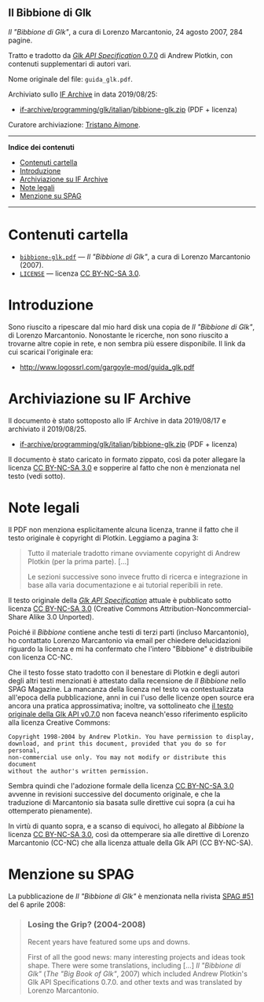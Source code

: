 ## Il Bibbione di Glk

_Il "Bibbione di Glk"_, a cura di Lorenzo Marcantonio, 24 agosto 2007, 284 pagine.

Tratto e tradotto da [_Glk API Specification_ 0.7.0][Glk v0.7.0] di Andrew Plotkin, con contenuti supplementari di autori vari.

Nome originale del file: `guida_glk.pdf`.

Archiviato sullo [IF Archive] in data 2019/08/25:

- [if-archive/programming/glk/italian]/[bibbione-glk.zip]  (PDF + licenza) 


Curatore archiviazione: [Tristano Ajmone].


-----

**Indice dei contenuti**

<!-- MarkdownTOC autolink="true" bracket="round" autoanchor="false" lowercase="only_ascii" uri_encoding="true" levels="1,2,3" -->

- [Contenuti cartella](#contenuti-cartella)
- [Introduzione](#introduzione)
- [Archiviazione su IF Archive](#archiviazione-su-if-archive)
- [Note legali](#note-legali)
- [Menzione su SPAG](#menzione-su-spag)

<!-- /MarkdownTOC -->

-----

# Contenuti cartella

- [`bibbione-glk.pdf`](./bibbione-glk.pdf) — _Il "Bibbione di Glk"_, a cura di Lorenzo Marcantonio (2007).
- [`LICENSE`](./LICENSE) — licenza [CC BY-NC-SA 3.0].


# Introduzione

Sono riuscito a ripescare dal mio hard disk una copia de _Il "Bibbione di Glk"_, di Lorenzo Marcantonio.
Nonostante le ricerche, non sono riuscito a trovarne altre copie in rete, e non sembra più essere disponibile.
Il link da cui scaricai l'originale era:

- http://www.logossrl.com/gargoyle-mod/guida_glk.pdf


# Archiviazione su IF Archive

Il documento è stato sottoposto allo IF Archive in data 2019/08/17 e archiviato il 2019/08/25.

- [if-archive/programming/glk/italian]/[bibbione-glk.zip]  (PDF + licenza) 

Il documento è stato caricato in formato zippato, così da poter allegare la licenza [CC BY-NC-SA 3.0] e sopperire al fatto che non è menzionata nel testo (vedi sotto).

# Note legali

Il PDF non menziona esplicitamente alcuna licenza, tranne il fatto che il testo originale è copyright di Plotkin.
Leggiamo a pagina 3:

> Tutto il materiale tradotto rimane ovviamente copyright di Andrew Plotkin (per la prima parte). \[…\] 
> 
> Le sezioni successive sono invece frutto di ricerca e integrazione in base alla varia documentazione e ai tutorial reperibili in rete.

Il testo originale della _[Glk API Specification]_ attuale è pubblicato sotto licenza [CC BY-NC-SA 3.0]  (Creative Commons Attribution-Noncommercial-Share Alike 3.0 Unported).

Poiché il _Bibbione_ contiene anche testi di terzi parti (incluso Marcantonio), ho contattato Lorenzo Marcantonio via email per chiedere delucidazioni riguardo la licenza e mi ha confermato che l'intero "Bibbione" è distribuibile con licenza CC-NC.

Che il testo fosse stato tradotto con il benestare di Plotkin e degli autori degli altri testi menzionati è attestato dalla recensione de _Il Bibbione_ nello SPAG Magazine.
La mancanza della licenza nel testo va contestualizzata all'epoca della pubblicazione, anni in cui l'uso delle licenze open source era ancora una pratica approssimativa; inoltre, va sottolineato che [il testo originale della Glk API v0.7.0][Glk v0.7.0] non faceva neanch'esso riferimento esplicito alla licenza Creative Commons:

```
Copyright 1998-2004 by Andrew Plotkin. You have permission to display, 
download, and print this document, provided that you do so for personal, 
non-commercial use only. You may not modify or distribute this document 
without the author's written permission.
```

Sembra quindi che l'adozione formale della licenza [CC BY-NC-SA 3.0] avvenne in revisioni successive del documento originale, e che la traduzione di Marcantonio sia basata sulle direttive cui sopra (a cui ha ottemperato pienamente).

In virtù di quanto sopra, e a scanso di equivoci, ho allegato al _Bibbione_ la licenza [CC BY-NC-SA 3.0], così da ottemperare sia alle direttive di Lorenzo Marcantonio (CC-NC) che alla licenza attuale della Glk API (CC BY-NC-SA).

# Menzione su SPAG

La pubblicazione de _Il "Bibbione di Glk"_ è menzionata nella rivista [SPAG #51] del 6 aprile 2008:

> ### Losing the Grip? (2004-2008)
> 
> Recent years have featured some ups and downs.
> 
> First of all the good news: many interesting projects and ideas took shape.  There were some translations, including \[…\] _Il "Bibbione di Glk"_ (_The "Big Book of Glk"_, 2007) which included Andrew Plotkin's Glk API Specifications 0.7.0. and other texts and was translated by Lorenzo Marcantonio.



<!-----------------------------------------------------------------------------
                               LINK REFERENZIALI
------------------------------------------------------------------------------>

[Glk v0.7.0]: https://www.eblong.com/zarf/glk/glk-spec-070.txt "Visiona la Glk API v0.7.0 originale (txt)"
[Glk API Specification]: https://www.eblong.com/zarf/glk/glk-spec-075.html "Visiona l'attuale Glk API originale (HTML)"

[CC BY-NC-SA 3.0]: https://creativecommons.org/licenses/by-nc-sa/3.0/ "Vedi la licenza Creative Commons Attribution-NonCommercial-ShareAlike 3.0 Unported"

[SPAG #51]: https://www.spagmag.org/archives/backissues/spag51.html "Vai al numero #51 dello SPAG Magazine"

<!-- IF Archive -->

[IF Archive]: https://www.ifarchive.org/ "Visita lo IF Archive"

[IF Archive » programming » glk]: https://www.ifarchive.org/indexes/if-archive/programming/glk/ "Vai alla sezione 'programming/glk' dello IF Archive"

[if-archive/programming/glk/italian]: https://www.ifarchive.org/indexes/if-archive/programming/glk/italian/ "Vai alla sezione 'programming/glk/italian' dello IF Archive"
[bibbione-glk.zip]: https://ifarchive.org/if-archive/programming/glk/italian/bibbione-glk.zip "Scarica lo zippato del 'Bibbione di Glk' dallo IF Archive"

<!-- persone -->

[Tristano Ajmone]: https://github.com/tajmone "Visita il profilo GitHub di Tristano Ajmone"

<!-- EOF -->
